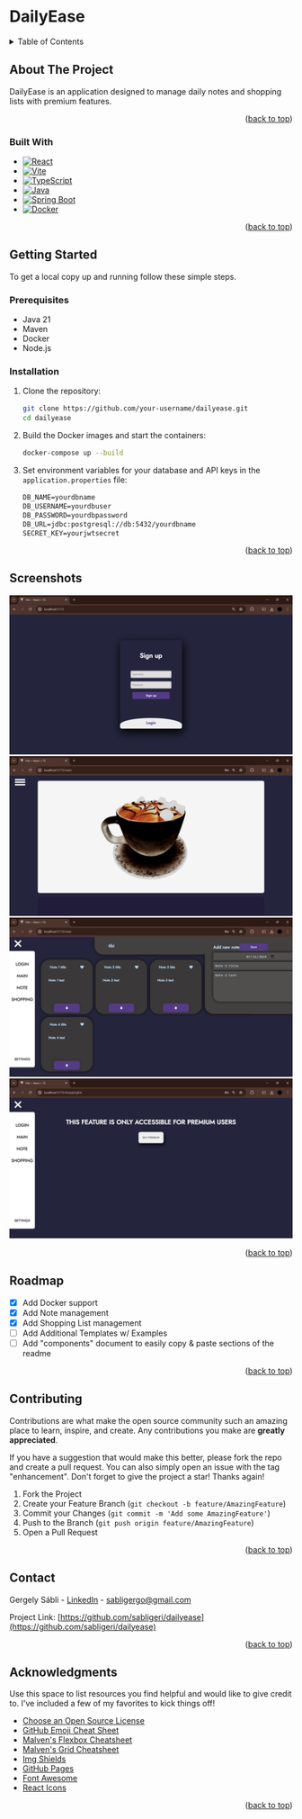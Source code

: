 # DailyEase

<!-- TABLE OF CONTENTS -->
<details>
  <summary>Table of Contents</summary>
  <ol>
    <li>
      <a href="#about-the-project">About The Project</a>
      <ul>
        <li><a href="#built-with">Built With</a></li>
      </ul>
    </li>
    <li>
      <a href="#getting-started">Getting Started</a>
      <ul>
        <li><a href="#prerequisites">Prerequisites</a></li>
        <li><a href="#installation">Installation</a></li>
      </ul>
    </li>
    <li><a href="#screenshots">Screenshots</a></li>
    <li><a href="#roadmap">Roadmap</a></li>
    <li><a href="#contributing">Contributing</a></li>
    <li><a href="#license">License</a></li>
    <li><a href="#contact">Contact</a></li>
    <li><a href="#acknowledgments">Acknowledgments</a></li>
  </ol>
</details>



<!-- ABOUT THE PROJECT -->
## About The Project

DailyEase is an application designed to manage daily notes and shopping lists with premium features.

<p align="right">(<a href="#readme-top">back to top</a>)</p>



### Built With

* [![React][React.js]][React-url]
* [![Vite][Vite.js]][Vite-url]
* [![TypeScript][TypeScript]][TypeScript-url]
* [![Java][Java]][Java-url]
* [![Spring Boot][Spring-Boot]][Spring-Boot-url]
* [![Docker][Docker]][Docker-url]

<p align="right">(<a href="#readme-top">back to top</a>)</p>



<!-- GETTING STARTED -->
## Getting Started

To get a local copy up and running follow these simple steps.

### Prerequisites

* Java 21
* Maven
* Docker
* Node.js

### Installation

1. Clone the repository:
    ```bash
    git clone https://github.com/your-username/dailyease.git
    cd dailyease
    ```

2. Build the Docker images and start the containers:
    ```bash
    docker-compose up --build
    ```

3. Set environment variables for your database and API keys in the `application.properties` file:
    ```env
    DB_NAME=yourdbname
    DB_USERNAME=yourdbuser
    DB_PASSWORD=yourdbpassword
    DB_URL=jdbc:postgresql://db:5432/yourdbname
    SECRET_KEY=yourjwtsecret
    ```

<p align="right">(<a href="#readme-top">back to top</a>)</p>


<!-- SCREENSHOTS -->
## Screenshots

![Screenshot 1](https://github.com/sabligeri/DailyEase/blob/main/images/%20signup.png)
![Screenshot 3](https://github.com/sabligeri/DailyEase/blob/main/images/cappuccino.png)
![Screenshot 5](https://github.com/sabligeri/DailyEase/blob/main/images/note.png)
![Screenshot 6](https://github.com/sabligeri/DailyEase/blob/main/images/premium.png)

<p align="right">(<a href="#readme-top">back to top</a>)</p>


<!-- ROADMAP -->
## Roadmap

- [x] Add Docker support
- [x] Add Note management
- [x] Add Shopping List management
- [ ] Add Additional Templates w/ Examples
- [ ] Add "components" document to easily copy & paste sections of the readme

<p align="right">(<a href="#readme-top">back to top</a>)</p>



<!-- CONTRIBUTING -->
## Contributing

Contributions are what make the open source community such an amazing place to learn, inspire, and create. Any contributions you make are **greatly appreciated**.

If you have a suggestion that would make this better, please fork the repo and create a pull request. You can also simply open an issue with the tag "enhancement".
Don't forget to give the project a star! Thanks again!

1. Fork the Project
2. Create your Feature Branch (`git checkout -b feature/AmazingFeature`)
3. Commit your Changes (`git commit -m 'Add some AmazingFeature'`)
4. Push to the Branch (`git push origin feature/AmazingFeature`)
5. Open a Pull Request

<p align="right">(<a href="#readme-top">back to top</a>)</p>


<!-- CONTACT -->
## Contact

Gergely Sábli - [LinkedIn](https://www.linkedin.com/in/gergely-s%C3%A1bli-357110293/) - sabligergo@gmail.com

Project Link: [https://github.com/sabligeri/dailyease](https://github.com/sabligeri/dailyease)

<p align="right">(<a href="#readme-top">back to top</a>)</p>



<!-- ACKNOWLEDGMENTS -->
## Acknowledgments

Use this space to list resources you find helpful and would like to give credit to. I've included a few of my favorites to kick things off!

* [Choose an Open Source License](https://choosealicense.com)
* [GitHub Emoji Cheat Sheet](https://www.webpagefx.com/tools/emoji-cheat-sheet)
* [Malven's Flexbox Cheatsheet](https://flexbox.malven.co/)
* [Malven's Grid Cheatsheet](https://grid.malven.co/)
* [Img Shields](https://shields.io)
* [GitHub Pages](https://pages.github.com)
* [Font Awesome](https://fontawesome.com)
* [React Icons](https://react-icons.github.io/react-icons/search)

<p align="right">(<a href="#readme-top">back to top</a>)</p>



<!-- MARKDOWN LINKS & IMAGES -->
<!-- https://www.markdownguide.org/basic-syntax/#reference-style-links -->
[contributors-shield]: https://img.shields.io/github/contributors/your-username/dailyease.svg?style=for-the-badge
[contributors-url]: https://github.com/your-username/dailyease/graphs/contributors
[forks-shield]: https://img.shields.io/github/forks/your-username/dailyease.svg?style=for-the-badge
[forks-url]: https://github.com/your-username/dailyease/network/members
[stars-shield]: https://img.shields.io/github/stars/your-username/dailyease.svg?style=for-the-badge
[stars-url]: https://github.com/your-username/dailyease/stargazers
[issues-shield]: https://img.shields.io/github/issues/your-username/dailyease.svg?style=for-the-badge
[issues-url]: https://github.com/your-username/dailyease/issues
[license-shield]: https://img.shields.io/github/license/your-username/dailyease.svg?style=for-the-badge
[license-url]: https://github.com/your-username/dailyease/blob/master/LICENSE.txt
[linkedin-shield]: https://img.shields.io/badge/-LinkedIn-black.svg?style=for-the-badge&logo=linkedin&colorB=555
[linkedin-url]: https://linkedin.com/in/gergely-sábli-357110293
[React.js]: https://img.shields.io/badge/React-20232A?style=for-the-badge&logo=react&logoColor=61DAFB
[React-url]: https://reactjs.org/
[Vite.js]: https://img.shields.io/badge/Vite-2B8DBD?style=for-the-badge&logo=vite&logoColor=FFFFFF
[Vite-url]: https://vitejs.dev/
[TypeScript]: https://img.shields.io/badge/TypeScript-007ACC?style=for-the-badge&logo=typescript&logoColor=white
[TypeScript-url]: https://www.typescriptlang.org/
[Java]: https://img.shields.io/badge/Java-ED8B00?style=for-the-badge&logo=java&logoColor=white
[Java-url]: https://www.java.com
[Spring-Boot]: https://img.shields.io/badge/Spring_Boot-6DB33F?style=for-the-badge&logo=spring-boot&logoColor=white
[Spring-Boot-url]: https://spring.io/projects/spring-boot
[Docker]: https://img.shields.io/badge/Docker-2496ED?style=for-the-badge&logo=docker&logoColor=white
[Docker-url]: https://www.docker.com
